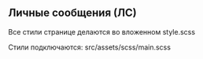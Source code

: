 ## Личные сообщения (ЛС)

Все стили странице делаются во вложенном style.scss

Стили подключаются: src/assets/scss/main.scss